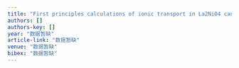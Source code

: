 ```yaml
---
title: "First principles calculations of ionic transport in La2NiO4 candidate material for MIEC-type membranes"
authors: []
authors-key: []
year: "数据暂缺"
article-link: "数据暂缺"
venue: "数据暂缺"
bibex: "数据暂缺"
---
```

